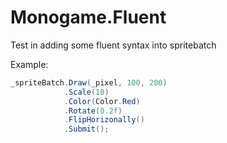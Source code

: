 # Monogame.Fluent

Test in adding some fluent syntax into spritebatch

Example:
```csharp
_spriteBatch.Draw(_pixel, 100, 200)
            .Scale(10)
            .Color(Color.Red)
            .Rotate(0.2f)
            .FlipHorizonally()
            .Submit();
```

